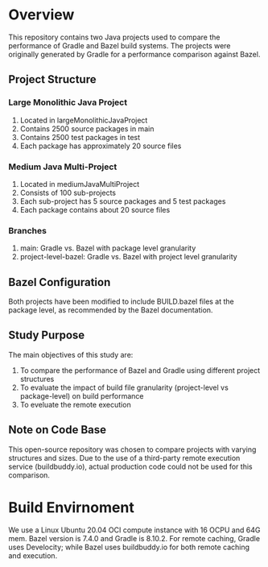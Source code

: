 # Overview
This repository contains two Java projects used to compare the performance of Gradle and Bazel build systems. The projects were originally generated by Gradle for a performance comparison against Bazel.
## Project Structure
### Large Monolithic Java Project
1. Located in largeMonolithicJavaProject
2. Contains 2500 source packages in main
3. Contains 2500 test packages in test
4. Each package has approximately 20 source files
### Medium Java Multi-Project
1. Located in mediumJavaMultiProject
2. Consists of 100 sub-projects
3. Each sub-project has 5 source packages and 5 test packages
4. Each package contains about 20 source files
### Branches
1. main: Gradle vs. Bazel with package level granularity
2. project-level-bazel: Gradle vs. Bazel with project level granularity
## Bazel Configuration
Both projects have been modified to include BUILD.bazel files at the package level, as recommended by the Bazel documentation.
## Study Purpose
The main objectives of this study are:
1. To compare the performance of Bazel and Gradle using different project structures
2. To evaluate the impact of build file granularity (project-level vs package-level) on build performance
3. To eveluate the remote execution
## Note on Code Base
This open-source repository was chosen to compare projects with varying structures and sizes. Due to the use of a third-party remote execution service (buildbuddy.io), actual production code could not be used for this comparison.

# Build Envirnoment
We use a Linux Ubuntu 20.04 OCI compute instance with 16 OCPU and 64G mem. Bazel version is 7.4.0 and Gradle is 8.10.2. For remote caching, Gradle uses Develocity; while Bazel uses buildbuddy.io for both remote caching and execution. 

